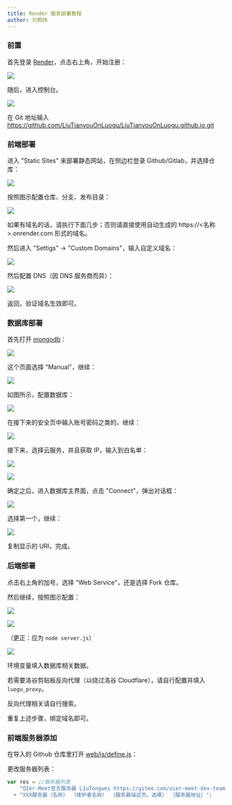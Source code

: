 ```yaml
---
title: Render 服务部署教程
author: 刘桐玮
---
```


### 前置

首先登录 [Render](https://render.com/)，点击右上角，开始注册：

<!--more-->

![](/image/sign_up_render.png)

随后，进入控制台。

![](/image/dashboard.png)

在 Git 地址输入 https://github.com/LiuTianyouOnLuogu/LiuTianyouOnLuogu.github.io.git

### 前端部署

进入 "Static Sites" 来部署静态网站，在侧边栏登录 Github/Gitlab，并选择仓库：

![](/image/static-1.png)

按照图示配置仓库、分支、发布目录：

![](/image/static-2.png)

如果有域名的话，请执行下面几步；否则请直接使用自动生成的 https://<名称>.onrender.com 形式的域名。

然后进入 "Settigs" -> "Custom Domains"，输入自定义域名：

![](/image/static-3.png)

然后配置 DNS（因 DNS 服务商而异）：

![](/image/static-4.png)

返回，验证域名生效即可。

### 数据库部署

首先打开 [mongodb](https://www.mongodb.com/atlas/database)：

![](/image/database-1.png)

这个页面选择 "Manual"，继续：

![](/image/database-2.png)

如图所示，配置数据库：

![](/image/database-3.png)

在接下来的安全页中输入账号密码之类的，继续：

![](/image/database-4.png)

接下来，选择云服务，并且获取 IP，输入到白名单：

![](/image/database-5.png)

![](/image/database-6.png)

确定之后，进入数据库主界面，点击 "Connect"，弹出对话框：

![](/image/database-7.png)

选择第一个，继续：

![](/image/database-8.png)

复制显示的 URI，完成。

### 后端部署

点击右上角的加号，选择 "Web Service"，还是选择 Fork 仓库。

然后继续，按照图示配置：

![](/image/server-1.png)

![](/image/server-2.png)

（更正：应为 `node server.js`）

![](/image/server-3.png)

环境变量填入数据库相关数据。

若需要洛谷剪贴板反向代理（以绕过洛谷 Cloudflare），请自行配置并填入 `luogu_proxy`。

反向代理相关请自行搜索。

重复上述步骤，绑定域名即可。

### 前端服务器添加

在导入的 Github 仓库里打开 [web/js/define.js](web/js/define.js)：

更改服务器列表：

```javascript
var res = //服务器列表
    "OIer-Meet官方服务器 L1uTongwei https://gitee.com/oier-meet-dev-team https://api.oier-meet.cn"
  + "XXX服务器（名称） （维护者名称） （服务器描述页，选填） （服务器地址）";
```